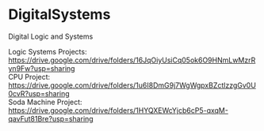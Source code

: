 # DigitalSystems
Digital Logic and Systems <br>

Logic Systems Projects: https://drive.google.com/drive/folders/16JqOiyUsiCq05ok6O9HNmLwMzrRyn9Fw?usp=sharing <br>
CPU Project: https://drive.google.com/drive/folders/1u6I8DmG9j7WgWgpxBZctlzzgGv0U0cvR?usp=sharing <br>
Soda Machine Project: https://drive.google.com/drive/folders/1HYQXEWcYjcb6cP5-qxqM-qavFut81Bre?usp=sharing